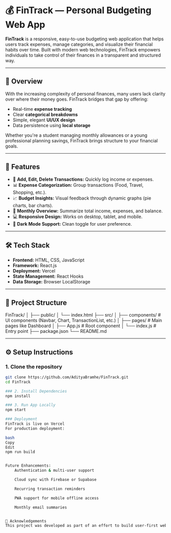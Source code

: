 # 💰 FinTrack — Personal Budgeting Web App

**FinTrack** is a responsive, easy-to-use budgeting web application that helps users track expenses, manage categories, and visualize their financial habits over time. Built with modern web technologies, FinTrack empowers individuals to take control of their finances in a transparent and structured way.

---

## 🚀 Overview

With the increasing complexity of personal finances, many users lack clarity over where their money goes. FinTrack bridges that gap by offering:

- Real-time **expense tracking**
- Clear **categorical breakdowns**
- Simple, elegant **UI/UX design**
- Data persistence using **local storage**

Whether you're a student managing monthly allowances or a young professional planning savings, FinTrack brings structure to your financial goals.

---

## 🧩 Features

- 🧾 **Add, Edit, Delete Transactions:** Quickly log income or expenses.
- 📊 **Expense Categorization:** Group transactions (Food, Travel, Shopping, etc.).
- 📈 **Budget Insights:** Visual feedback through dynamic graphs (pie charts, bar charts).
- 🎯 **Monthly Overview:** Summarize total income, expenses, and balance.
- 💻 **Responsive Design:** Works on desktop, tablet, and mobile.
- 🌙 **Dark Mode Support:** Clean toggle for user preference.

---

## 🛠️ Tech Stack

- **Frontend:** HTML, CSS, JavaScript
- **Framework:** React.js
- **Deployment:** Vercel
- **State Management:** React Hooks
- **Data Storage:** Browser LocalStorage

---

## 📁 Project Structure

FinTrack/
│
├── public/
│ └── index.html
├── src/
│ ├── components/ # UI components (Navbar, Chart, TransactionList, etc.)
│ ├── pages/ # Main pages like Dashboard
│ ├── App.js # Root component
│ └── index.js # Entry point
├── package.json
└── README.md



---

## ⚙️ Setup Instructions

### 1. Clone the repository
```bash
git clone https://github.com/AdityaBramhe/FinTrack.git
cd FinTrack

### 2. Install Dependencies
npm install

### 3. Run App Locally
npm start

### Deployment
FinTrack is live on Vercel
For production deployment:

bash
Copy
Edit
npm run build


Future Enhancements:
    Authentication & multi-user support

    Cloud sync with Firebase or Supabase

    Recurring transaction reminders

    PWA support for mobile offline access

    Monthly email summaries


🙌 Acknowledgements
This project was developed as part of an effort to build user-first web apps that bring clarity, structure, and simplicity to daily decision-making. FinTrack is a step toward making financial literacy accessible and interactive.